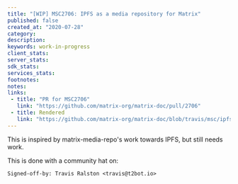 ```yaml
---
title: "[WIP] MSC2706: IPFS as a media repository for Matrix"
published: false
created_at: "2020-07-28"
category:
description:
keywords: work-in-progress
client_stats:
server_stats:
sdk_stats:
services_stats:
footnotes:
notes:
links:
 - title: "PR for MSC2706"
   link: "https://github.com/matrix-org/matrix-doc/pull/2706"
 - title: Rendered
   link: "https://github.com/matrix-org/matrix-doc/blob/travis/msc/ipfs/proposals/2706-IPFS.md"
---
```


This is inspired by matrix-media-repo's work towards IPFS, but still needs work.

This is done with a community hat on:
```
Signed-off-by: Travis Ralston <travis@t2bot.io>
```
